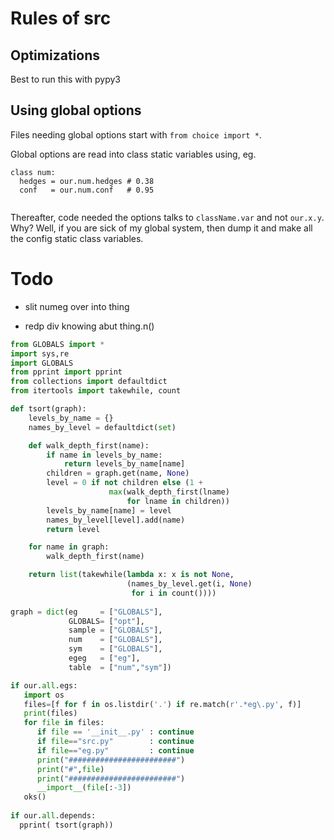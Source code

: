 
# Rules of src

## Optimizations

Best to run this with pypy3

## Using global options

Files needing global options start with `from choice import *`.

Global options are read into class static variables using, eg.


```
class num:
  hedges = our.num.hedges # 0.38
  conf   = our.num.conf   # 0.95
  
```

Thereafter, code needed the options talks to `className.var` and not
`our.x.y`. Why?  Well, if you are sick of my global system, then dump it and
make all the config static class variables.

Todo
====

- slit numeg over into thing

- redp div knowing abut thing.n()

```python
from GLOBALS import *
import sys,re
import GLOBALS
from pprint import pprint
from collections import defaultdict
from itertools import takewhile, count

def tsort(graph):
    levels_by_name = {}
    names_by_level = defaultdict(set)

    def walk_depth_first(name):
        if name in levels_by_name:
            return levels_by_name[name]
        children = graph.get(name, None)
        level = 0 if not children else (1 +
                      max(walk_depth_first(lname)
                          for lname in children))
        levels_by_name[name] = level
        names_by_level[level].add(name)
        return level

    for name in graph:
        walk_depth_first(name)

    return list(takewhile(lambda x: x is not None,
                          (names_by_level.get(i, None)
                           for i in count())))
  
graph = dict(eg     = ["GLOBALS"],
             GLOBALS= ["opt"],
             sample = ["GLOBALS"],
             num    = ["GLOBALS"],
             sym    = ["GLOBALS"],
             egeg   = ["eg"],
             table  = ["num","sym"])

if our.all.egs:
   import os
   files=[f for f in os.listdir('.') if re.match(r'.*eg\.py', f)]
   print(files)
   for file in files:
      if file == '__init__.py' : continue
      if file=="src.py"        : continue
      if file=="eg.py"         : continue
      print("########################")
      print("#",file)
      print("########################")
      __import__(file[:-3])
   oks()
   
if our.all.depends:
  pprint( tsort(graph))
```

